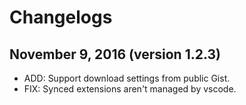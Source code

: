 # Changelogs

## November 9, 2016 (version 1.2.3)
  - ADD: Support download settings from public Gist.
  - FIX: Synced extensions aren't managed by vscode.
